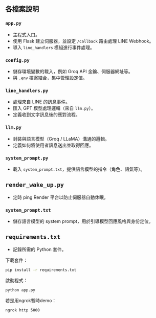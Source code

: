 ## 各檔案說明

### `app.py`
- 主程式入口。
- 使用 Flask 建立伺服器，並設定 `/callback` 路由處理 LINE Webhook。
- 導入 `line_handlers` 模組進行事件處理。

### `config.py`
- 儲存環境變數的載入，例如 Groq API 金鑰、伺服器網址等。
- 與 `.env` 檔案結合，集中管理設定值。

### `line_handlers.py`
- 處理來自 LINE 的訊息事件。
- 匯入 GPT 模型處理邏輯（來自 `llm.py`）。
- 定義收到文字訊息後的應對流程。

### `llm.py`
- 封裝與語言模型（Groq / LLaMA）溝通的邏輯。
- 定義如何將使用者訊息送出並取得回應。

### `system_prompt.py`
- 載入 `system_prompt.txt`，提供語言模型的指令（角色、語氣等）。

## `render_wake_up.py`
- 定時 ping Render 平台以防止伺服器自動休眠。

### `system_prompt.txt`
- 儲存語言模型的 system prompt，用於引導模型回應風格與身份定位。

## `requirements.txt`
- 記錄所需的 Python 套件。

下載套件：
```bash
pip install -r requirements.txt
```
啟動程式：
```bash
python app.py
```

若是用ngrok暫時demo：
```bash
ngrok http 5000
```
